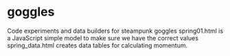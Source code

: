goggles
=======

Code experiments and data builders for steampunk goggles
spring01.html is a JavaScript simple model to make sure we have the correct values
spring_data.html creates data tables for calculating momentum.